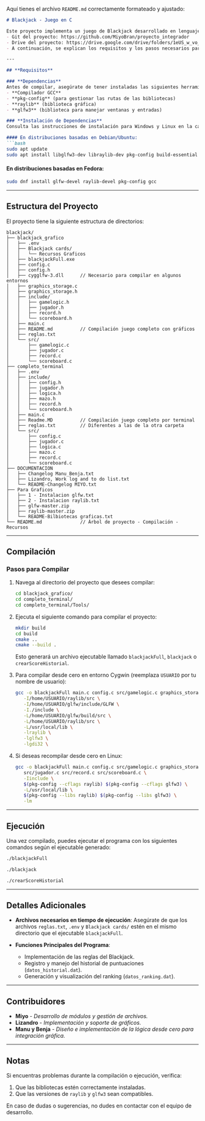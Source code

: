 Aquí tienes el archivo `README.md` correctamente formateado y ajustado:

```markdown
# Blackjack - Juego en C

Este proyecto implementa un juego de Blackjack desarrollado en lenguaje C, utilizando bibliotecas gráficas **raylib** y **glfw3**. 
- Git del proyecto: https://github.com/MiyoBran/proyecto_integrador
- Drive del proyecto: https://drive.google.com/drive/folders/1eUS_w_vo_eg3GkFpGmb9hGzu-Kx6sQyM?usp=drive_link
- A continuación, se explican los requisitos y los pasos necesarios para compilar y ejecutar el proyecto en un sistema operativo Linux o Windows usando Cygwin.

---

## **Requisitos**

### **Dependencias**
Antes de compilar, asegúrate de tener instaladas las siguientes herramientas y bibliotecas:
- **Compilador GCC**
- **pkg-config** (para gestionar las rutas de las bibliotecas)
- **raylib** (biblioteca gráfica)
- **glfw3** (biblioteca para manejar ventanas y entradas)

### **Instalación de Dependencias**
Consulta las instrucciones de instalación para Windows y Linux en la carpeta **Para Graficos/**.

#### En distribuciones basadas en Debian/Ubuntu:
```bash
sudo apt update
sudo apt install libglfw3-dev libraylib-dev pkg-config build-essential
```

#### En distribuciones basadas en Fedora:
```bash
sudo dnf install glfw-devel raylib-devel pkg-config gcc
```

---

## **Estructura del Proyecto**

El proyecto tiene la siguiente estructura de directorios:

```
blackjack/
├── blackjack_grafico
│   ├── .env
│   ├── Blackjack cards/
│   │   └── Recursos Graficos
│   ├── blackjackFull.exe
│   ├── config.c
│   ├── config.h
│   ├── cygglfw-3.dll      // Necesario para compilar en algunos entornos
│   ├── graphics_storage.c
│   ├── graphics_storage.h
│   ├── include/
│   │   ├── gamelogic.h
│   │   ├── jugador.h
│   │   ├── record.h
│   │   └── scoreboard.h
│   ├── main.c
│   ├── README.md          // Compilación juego completo con gráficos
│   ├── reglas.txt
│   └── src/
│       ├── gamelogic.c
│       ├── jugador.c
│       ├── record.c
│       └── scoreboard.c
├── completo_terminal
│   ├── .env
│   ├── include/
│   │   ├── config.h
│   │   ├── jugador.h
│   │   ├── logica.h
│   │   ├── mazo.h
│   │   ├── record.h
│   │   └── scoreboard.h
│   ├── main.c
│   ├── Readme.MD          // Compilación juego completo por terminal
│   ├── reglas.txt         // Diferentes a las de la otra carpeta
│   └── src/
│       ├── config.c
│       ├── jugador.c
│       ├── logica.c
│       ├── mazo.c
│       ├── record.c
│       └── scoreboard.c
├── DOCUMENTACION
│   ├── Changelog Manu_Benja.txt
│   ├── Lizandro, Work log and to do list.txt
│   └── README-Changelog MIYO.txt
├── Para Graficos
│   ├── 1 - Instalacion glfw.txt
│   ├── 2 - Instalacion raylib.txt
│   ├── glfw-master.zip
│   ├── raylib-master.zip
│   └── README-Bilbiotecas graficas.txt
└── README.md              // Árbol de proyecto - Compilación - Recursos
```

---

## **Compilación**

### **Pasos para Compilar**

1. Navega al directorio del proyecto que desees compilar:
   ```bash
   cd blackjack_grafico/
   cd completo_terminal/
   cd completo_terminal/Tools/
   ```
2. Ejecuta el siguiente comando para compilar el proyecto:
   ```bash
   mkdir build
   cd build
   cmake ..
   cmake --build .
   ```
   Esto generará un archivo ejecutable llamado `blackjackFull`, `blackjack` o `crearScoreHistorial`.

3. Para compilar desde cero en entorno Cygwin (reemplaza `USUARIO` por tu nombre de usuario):
   ```bash
   gcc -o blackjackFull main.c config.c src/gamelogic.c graphics_storage.c src/jugador.c src/record.c src/scoreboard.c \
      -I/home/USUARIO/raylib/src \
      -I/home/USUARIO/glfw/include/GLFW \
      -I./include \
      -L/home/USUARIO/glfw/build/src \
      -L/home/USUARIO/raylib/src \
      -L/usr/local/lib \
      -lraylib \
      -lglfw3 \
      -lgdi32 \
   ```

4. Si deseas recompilar desde cero en Linux:
   ```bash
   gcc -o blackjackFull main.c config.c src/gamelogic.c graphics_storage.c \
      src/jugador.c src/record.c src/scoreboard.c \
      -Iinclude \
      $(pkg-config --cflags raylib) $(pkg-config --cflags glfw3) \
      -L/usr/local/lib \
      $(pkg-config --libs raylib) $(pkg-config --libs glfw3) \
      -lm
   ```

---

## **Ejecución**

Una vez compilado, puedes ejecutar el programa con los siguientes comandos según el ejecutable generado:
```bash
./blackjackFull
```
```bash
./blackjack
```
```bash
./crearScoreHistorial
```

---

## **Detalles Adicionales**

- **Archivos necesarios en tiempo de ejecución**:
  Asegúrate de que los archivos `reglas.txt`, `.env` y `Blackjack cards/` estén en el mismo directorio que el ejecutable `blackjackFull`.

- **Funciones Principales del Programa**:
  - Implementación de las reglas del Blackjack.
  - Registro y manejo del historial de puntuaciones (`datos_historial.dat`).
  - Generación y visualización del ranking (`datos_ranking.dat`).

---

## **Contribuidores**

- **Miyo** - *Desarrollo de módulos y gestión de archivos.*
- **Lizandro** - *Implementación y soporte de gráficos.*
- **Manu y Benja** - *Diseño e implementación de la lógica desde cero para integración gráfica.*

---

## **Notas**

Si encuentras problemas durante la compilación o ejecución, verifica:
1. Que las bibliotecas estén correctamente instaladas.
2. Que las versiones de `raylib` y `glfw3` sean compatibles.

En caso de dudas o sugerencias, no dudes en contactar con el equipo de desarrollo.
```
